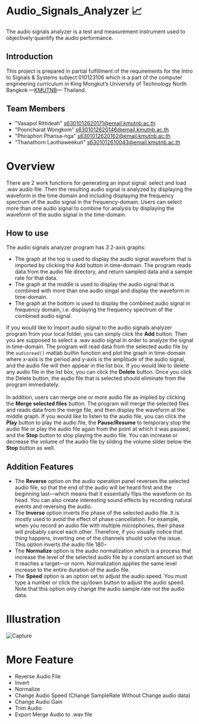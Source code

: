 # Audio_Signals_Analyzer 📈
The audio signals analyzer is a test and measurement instrument used to objectively quantify the audio performance.
## Introduction
This project is prepared in partial fulfillment of the requirements for the Intro to Signals & Systems subject 010123106 which is a part of the computer engineering curriculum in King Mongkut’s University of Technology North Bangkok —<a href="https://www.kmutnb.ac.th/">KMUTNB</a>— Thailand.
## Team Members
- "Vasapol Rittideah" s6301012620171@email.kmutnb.ac.th
- "Pooncharat Wongkom" s6301012620146@email.kmutnb.ac.th
- "Phiraphon Phansa-nga" s6301012620162@email.kmutnb.ac.th
- "Thanathorn Laothaweekun" s6301012610043@email.kmutnb.ac.th
# Overview
There are 2 work functions for generating an input signal: select and load .wav audio file. Then the resulting audio signal is analyzed by displaying the waveform in the time domain and including displaying the frequency spectrum of the audio signal in the frequency-domain. Users can select more than one audio signal to combine for analysis by displaying the waveform of the audio signal in the time-domain.
## How to use
The audio signals analyzer program has *3* 2-axis graphs:
- The graph at the top is used to display the audio signal waveform that is imported by clicking the Add button in time-domain. The program reads data from the audio file directory, and return sampled data and a sample rate for that data.
- The graph at the middle is used to display the audio signal that is combined with more than one audio singal and display the waveform in time-domain.
- The graph at the bottom is used to display the combined audio signal in frequency domain, i.e. displaying the frequency spectrum of the combined audio signal.

If you would like to import audio signal to the audio signals analyzer program from your local folder, you can simply click the **Add** button. Then you are supposed to select a .wav audio signal in order to analyze the signal in time-domain. The program will read data from the selected audio file by the `audioread()` matlab builtin function and plot the graph in time-domain where x-axis is the period and y-axis is the amplitude of the audio signal, and the audio file will then appear in the list box. If you would like to delete any audio file in the list box, you can click the **Delete** button. Once you click the Delete button, the audio file that is selected should eliminate from the program immediately.<br><br>
In addition, users can merge one or more audio file as implied by clicking the **Merge selected files** button. The program will merge the selected files and reads data from the merge file, and then display the waveform at the middle graph. If you would like to listen to the audio file, you can click the **Play** button to play the audio file, the **Pause/Resume** to temporary stop the audio file or play the audio file again from the point at which it was paused, and the **Stop** button to stop playing the audio file. You can increase or decrease the volume of the audio file by silding the volume silder below the **Stop** button as well.

## Addition Features
- The **Reverse** option on the audio operation panel reverses the selected audio file, so that the end of the audio will be heard first and the beginning last—which means that it essentially flips the waveform on its head. You can also create interesting sound effects by recording natural events and reversing the audio.
- The **Inverse** option inverts the phase of the selected audio file. It is mostly used to avoid the effect of phase cancellation. For example, when you record an audio file with multiple microphones, their phase will probably cancel each other. Therefore, if you visually notice that thing happens, inverting one of the channels shuold  solve the issue. This option inverts the audio file 180∘
- The **Normalize** option is the audio normalization which is a process that increase the level of the selected audio file by a constant amount so that it reaches a target—or norm. Normalization applies the same level increase to the entire duration of the audio file.
- The **Speed** option is an option set to adjust the audio speed. You must type a number or click the up/down button to adjust the audio speed. Note that this option only change the audio sample rate not the audio data.
# Illustration
![Capture](https://user-images.githubusercontent.com/88476811/142654317-c32e378a-e1cc-41fb-af47-30bd7d2937b6.JPG)

# More Feature
- Reverse Audio File
- Invert
- Normalize
- Change Audio Speed (Change SampleRate Without Change audio data)
- Change Audio Gain
- Trim Audio
- Export Merge Audio to .wav file
